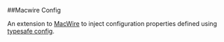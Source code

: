 ##Macwire Config

An extension to [MacWire](https://github.com/adamw/macwire) to inject configuration properties defined using [typesafe config](https://github.com/typesafehub/config).
